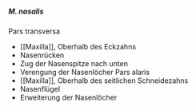 ##### M. nasalis
Pars transversa
*   [[Maxilla]], Oberhalb des Eckzahns
*   Nasenrücken
*   Zug der Nasenspitze nach unten
*   Verengung der Nasenlöcher
Pars alaris
*   [[Maxilla]], Oberhalb des seitlichen Schneidezahns
*   Nasenflügel
*   Erweiterung der Nasenlöcher